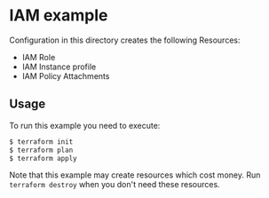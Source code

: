 # IAM example

Configuration in this directory creates the following Resources:
- IAM Role
- IAM Instance profile
- IAM Policy Attachments

## Usage

To run this example you need to execute:

```bash
$ terraform init
$ terraform plan
$ terraform apply
```

Note that this example may create resources which cost money. Run `terraform destroy` when you don't need these resources.
